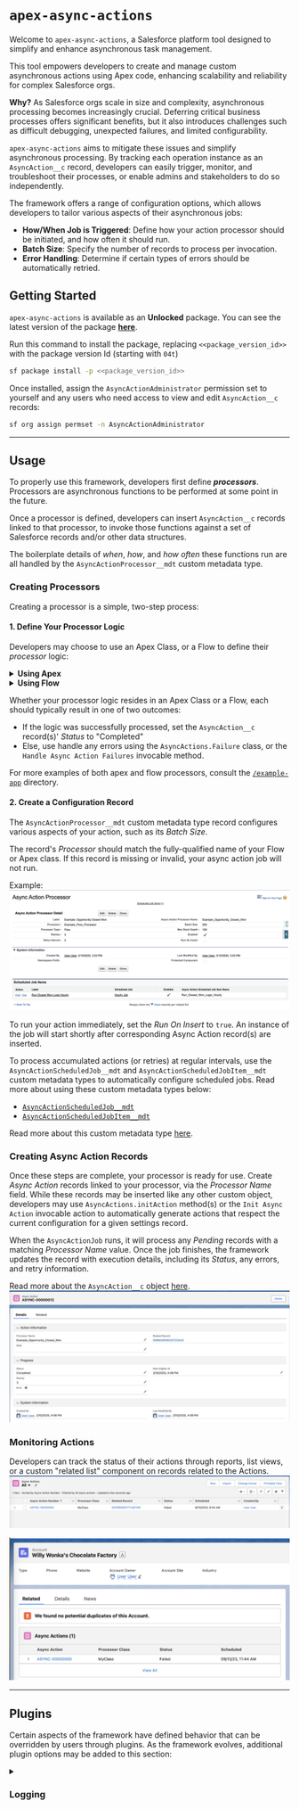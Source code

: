 # `apex-async-actions`

Welcome to `apex-async-actions`, a Salesforce platform tool designed to simplify and enhance asynchronous task management.

This tool empowers developers to create and manage custom asynchronous actions using Apex code, enhancing scalability and reliability for complex Salesforce orgs.

**Why?** As Salesforce orgs scale in size and complexity, asynchronous processing becomes increasingly crucial. Deferring critical business processes offers significant benefits, but it also introduces challenges such as difficult debugging, unexpected failures, and limited configurability.

`apex-async-actions` aims to mitigate these issues and simplify asynchronous processing. By tracking each operation instance as an `AsyncAction__c` record, developers can easily trigger, monitor, and troubleshoot their processes, or enable admins and stakeholders to do so independently.

The framework offers a range of configuration options, which allows developers to tailor various aspects of their asynchronous jobs:

-   **How/When Job is Triggered**: Define how your action processor should be initiated, and how often it should run.
-   **Batch Size**: Specify the number of records to process per invocation.
-   **Error Handling**: Determine if certain types of errors should be automatically retried.

## **Getting Started**

`apex-async-actions` is available as an **Unlocked** package. You can see the latest version of the package [**here**](https://github.com/jasonsiders/apex-async-actions/releases/latest).

Run this command to install the package, replacing `<<package_version_id>>` with the package version Id (starting with `04t`)

```sh
sf package install -p <<package_version_id>>
```

Once installed, assign the `AsyncActionAdministrator` permission set to yourself and any users who need access to view and edit `AsyncAction__c` records:

```sh
sf org assign permset -n AsyncActionAdministrator
```

---

## **Usage**

To properly use this framework, developers first define **_processors_**. Processors are asynchronous functions to be performed at some point in the future.

Once a processor is defined, developers can insert `AsyncAction__c` records linked to that processor, to invoke those functions against a set of Salesforce records and/or other data structures.

The boilerplate details of _when_, _how_, and _how often_ these functions run are all handled by the `AsyncActionProcessor__mdt` custom metadata type.

### Creating Processors

Creating a processor is a simple, two-step process:

#### 1. Define Your Processor Logic

Developers may choose to use an Apex Class, or a Flow to define their _processor_ logic:

<details>
    <summary><b>Using Apex</b></summary>

Create an Apex Class that implements the `AsyncActions.Processor` interface.

The framework will dynamically instantiate your processor type using `Type.forName`. For this reason, the class must also have a publicly visible, 0-argument constructor.

Example:

```java
public class FooProcessor implements AsyncActions.Processor {
    public void process(AsyncActionProcessor__mdt settings, List<AsyncAction__c> actions) {
        // Create a Bar__c record for each Foo__c related to the given actions
        List<Bar__c> bars = new List<Bar__c>();
        for (AsyncAction__c action : actions) {
            Id fooId = (Id) action?.RelatedRecordId__c;
            Bar__c bar = new Bar__c(Foo__c = fooId);
            bars?.add(bar);
            // Mark the action as completed, assuming DML will succeed
            action.Status__c = AsyncActions.Status.COMPLETED.name();
        }
        // Attempt to insert the Bar__c records
        try {
            Database.insert(bars);
        } catch (Exception error) {
            // Failed to insert Bar__c records - mark the actions as failed
            new AsyncActions.Failure(settings)?.fail(actions, error);
        }
    }
}
```

Read more about the `AsyncActions.Processor` interface [here](/docs/ASYNCACTIONSPROCESSOR.md).

</details>

<details>
    <summary><b>Using Flow</b></summary>

Create a Flow to handle your processing logic. This flow should have the following inputs/outputs defined:

<table>
    <tr>
        <th>Input Name</th>
        <th>Data Type</th>
        <th>Available for Input</th>
        <th>Available for Output</th>
    </tr>
    <tr>
        <td><code>asyncAction</code></td>
        <td><code>AsyncAction__c</code></td>
        <td>Yes</td>
        <td>Yes</td>
    </tr>
    <tr>
        <td><code>settings</code></td>
        <td><code>AsyncActionProcessor__mdt</code></td>
        <td>Yes</td>
        <td>Optional</td>
    </tr>
</table>

Alternatively, you can clone the included [**Template Flow**](/force-app/main/default/flows/Template_Async_Action_Flow.flow-meta.xml), which conforms to this spec.

> **Note**: _Your flow can write logic specific to a single `AsyncAction__c` record. The framework uses Salesforce's [`Invocable.Actions`](https://developer.salesforce.com/docs/atlas.en-us.apexref.meta/apexref/apex_class_Invocable_Action.htm#apex_class_Invocable_Action) library to automatically bulkify the flows at runtime. This makes your async action flows safe, even when run against hundreds of `AsyncAction__c` records per batch._

Example:
![A Sample Async Actions Flow](/media/sample_flow.png)

</details>

Whether your processor logic resides in an Apex Class or a Flow, each should typically result in one of two outcomes:

-   If the logic was successfully processed, set the `AsyncAction__c` record(s)' _Status_ to "Completed"
-   Else, use handle any errors using the `AsyncActions.Failure` class, or the `Handle Async Action Failures` invocable method.

For more examples of both apex and flow processors, consult the [`/example-app`](/example-app/) directory.

#### 2. Create a Configuration Record

The `AsyncActionProcessor__mdt` custom metadata type record configures various aspects of your action, such as its _Batch Size_.

The record's _Processor_ should match the fully-qualified name of your Flow or Apex class. If this record is missing or invalid, your async action job will not run.

Example:
![An AsyncActionProcessor__mdt Record](/media/sample_processor_config.png)

To run your action immediately, set the _Run On Insert_ to `true`. An instance of the job will start shortly after corresponding Async Action record(s) are inserted.

To process accumulated actions (or retries) at regular intervals, use the `AsyncActionScheduledJob__mdt` and `AsyncActionScheduledJobItem__mdt` custom metadata types to automatically configure scheduled jobs. Read more about using these custom metadata types below:

-   [`AsyncActionScheduledJob__mdt`](/docs/SCHEDULEDJOBSETTINGS.md)
-   [`AsyncActionScheduledJobItem__mdt`](/docs/SCHEDULEDJOBITEMSETTINGS.md)

Read more about this custom metadata type [here](/docs/PROCESSORSETTINGS.md).

### Creating Async Action Records

Once these steps are complete, your processor is ready for use. Create _Async Action_ records linked to your processor, via the _Processor Name_ field. While these records may be inserted like any other custom object, developers may use `AsyncActions.initAction` method(s) or the `Init Async Action` invocable action to automatically generate actions that respect the current configuration for a given settings record.

When the `AsyncActionJob` runs, it will process any _Pending_ records with a matching _Processor Name_ value. Once the job finishes, the framework updates the record with execution details, including its _Status_, any errors, and retry information.

Read more about the `AsyncAction__c` object [here](/docs/ASYNCACTIONOBJECT.md).
![An AsyncAction__c record](/media/sample_async_action.png)

### Monitoring Actions

Developers can track the status of their actions through reports, list views, or a custom "related list" component on records related to the Actions.
![Async Action List View](/media/list_view.png)

![The Async Action Related List Component](/media/related_list.png)

---

## Plugins

Certain aspects of the framework have defined behavior that can be overridden by users through plugins. As the framework evolves, additional plugin options may be added to this section:

<details>
    <summary><h3>Logging</h3></summary>

By default, the framework outputs details about its operations to traditional Salesforce debug logs using `System.debug()` calls. To use a different logging mechanism, follow these steps:

#### 1. Create an Apex Class that implements `AsyncActionLogger.Adapter`

Your custom implementation will receive log messages from the framework and can be used to integrate with your preferred logging tool.

The `AsyncActionLogger.Adapter` interface requires the following two methods to be defined in your class:

```java
void log(System.LoggingLevel level, Object logMessage);
void save();
```

The `log` method is called by the framework to record various log messages. The `save` method is called by the framework at the end of a transaction to commit previously captured log messages to the database.

This sample adapter integrates with the [apex-logger](https://github.com/jasonsiders/apex-logger) framework:

```java
public class ApexLoggerAdapter implements AsyncActionLogger.Adapter {
    public void log(System.LoggingLevel level, Object msg) {
        new Logger()?.log(level, msg);
    }

    public void save() {
        new Logger()?.publish();
    }
}
```

#### 2. Set the `AsyncActionGlobalSetting__mdt.LoggerPlugin__c` field to the name of your Apex Class

If such a record does not exist, or if the specified _Logger Plugin_ does not implement the `AsyncActionLogger.Adapter` interface correctly, the framework will use the default logging mechanism instead.

Using the above example:
![An AsyncActionGlobalSetting__mdt Record](/media/sample_global_setting_record.png)

</summary>
